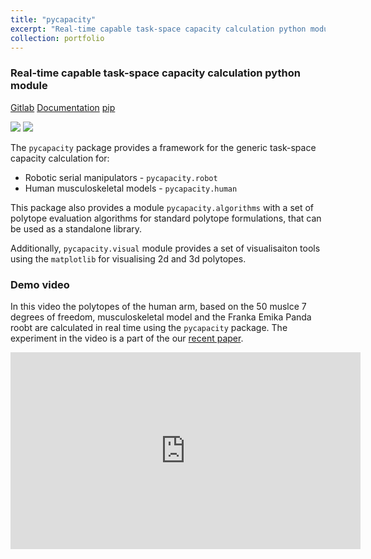 ```yaml
---
title: "pycapacity"
excerpt: "Real-time capable task-space capacity calculation python module<br><img src='../images/bimanual1.png' style='max-height:300px'>"
collection: portfolio
---
```

### Real-time capable task-space capacity calculation python module

<a href="https://gitlab.inria.fr/auctus-team/people/antunskuric/pycapacity"> <i class="fab fa-gitlab"></i> Gitlab</a>
<a href="https://auctus-team.gitlabpages.inria.fr/people/antunskuric/pycapacity/"> <i class="fa fa-copy"></i> Documentation</a>
<a href="https://pypi.org/project/pycapacity/"> <i class="fa fa-cubes"></i> pip </a>


<img src='https://gitlab.inria.fr/auctus-team/people/antunskuric/pycapacity/-/raw/master/images/comparison.gif' style='max-height:200px'>
<img src='https://gitlab.inria.fr/auctus-team/people/antunskuric/pycapacity/-/raw/master/images/bimanual1.png' style='max-height:200px'>


The ``pycapacity`` package provides a framework for the generic task-space capacity calculation for:
- Robotic serial manipulators - ``pycapacity.robot``
- Human musculoskeletal models - ``pycapacity.human``

This package also provides a module ``pycapacity.algorithms`` with a set of polytope evaluation algorithms for standard polytope formulations, that can be used as a standalone library.

Additionally, ``pycapacity.visual`` module provides a set of visualisaiton tools using the ``matplotlib`` for visualising 2d and 3d polytopes.


### Demo video

In this video the polytopes of the human arm, based on the 50 muslce 7 degrees of freedom, musculoskeletal model and the Franka Emika Panda roobt are calculated in real time using the `pycapacity` package. The experiment in the video is a part of the our [recent paper](/publication_human_force).
<iframe width="560" height="315" src="https://www.youtube.com/embed/sM_R1X49v1A" title="YouTube video player" frameborder="0" allow="accelerometer; autoplay; clipboard-write; encrypted-media; gyroscope; picture-in-picture" allowfullscreen></iframe>